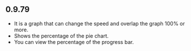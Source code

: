 ## 0.9.79

* It is a graph that can change the speed and overlap the graph 100% or more.
* Shows the percentage of the pie chart.
* You can view the percentage of the progress bar.
